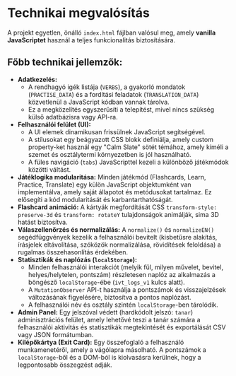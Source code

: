 # Technikai megvalósítás

A projekt egyetlen, önálló `index.html` fájlban valósul meg, amely **vanilla JavaScriptet** használ a teljes funkcionalitás biztosítására.

## Főbb technikai jellemzők:

*   **Adatkezelés:**
    *   A rendhagyó igék listája (`VERBS`), a gyakorló mondatok (`PRACTISE_DATA`) és a fordítási feladatok (`TRANSLATION_DATA`) közvetlenül a JavaScript kódban vannak tárolva.
    *   Ez a megközelítés egyszerűsíti a telepítést, mivel nincs szükség külső adatbázisra vagy API-ra.
*   **Felhasználói felület (UI):**
    *   A UI elemek dinamikusan frissülnek JavaScript segítségével.
    *   A stílusokat egy beágyazott CSS blokk definiálja, amely custom property-ket használ egy "Calm Slate" sötét témához, amely kíméli a szemet és osztálytermi környezetben is jól használható.
    *   A füles navigáció (`tabs`) JavaScripttel kezeli a különböző játékmódok közötti váltást.
*   **Játéklogika modularitása:** Minden játékmód (Flashcards, Learn, Practice, Translate) egy külön JavaScript objektumként van implementálva, amely saját állapotot és metódusokat tartalmaz. Ez elősegíti a kód modularitását és karbantarthatóságát.
*   **Flashcard animáció:** A kártyák megfordítását CSS `transform-style: preserve-3d` és `transform: rotateY` tulajdonságok animálják, sima 3D hatást biztosítva.
*   **Válaszellenőrzés és normalizálás:** A `normalize()` és `normalizeEN()` segédfüggvények kezelik a felhasználói bevitelt (kisbetűsre alakítás, írásjelek eltávolítása, szóközök normalizálása, rövidítések feloldása) a rugalmas összehasonlítás érdekében.
*   **Statisztikák és naplózás (`localStorage`):**
    *   Minden felhasználói interakciót (melyik fül, milyen művelet, bevitel, helyes/helytelen, pontszám) részletesen naplóz az alkalmazás a böngésző `localStorage`-ébe (`ivt_logs_v1` kulcs alatt).
    *   A `MutationObserver` API-t használja a pontszámok és visszajelzések változásának figyelésére, biztosítva a pontos naplózást.
    *   A felhasználói név és osztály szintén `localStorage`-ben tárolódik.
*   **Admin Panel:** Egy jelszóval védett (hardkódolt jelszó: `tanar`) adminisztrációs felület, amely lehetővé teszi a tanár számára a felhasználói aktivitás és statisztikák megtekintését és exportálását CSV vagy JSON formátumban.
*   **Kilépőkártya (Exit Card):** Egy összefoglaló a felhasználó munkamenetéről, amely a vágólapra másolható. A pontszámok a `localStorage`-ből és a DOM-ból is kiolvasásra kerülnek, hogy a legpontosabb összegzést adják.
